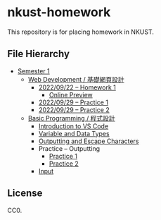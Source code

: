 # nkust-homework

This repository is for placing homework in NKUST.

## File Hierarchy

- [Semester 1](./s1)
  - [Web Development / 基礎網頁設計](./s1/web-development/)
    - [2022/09/22 – Homework 1](./s1/web-development/hw-1/index.html)
      - [Online Preview](https://nkust-hw.pan93.com/s1/web-development/hw-1/index.html)
    - [2022/09/29 – Practice 1](./s1/web-development/practice-1)
    - [2022/09/29 – Practice 2](./s1/web-development/practice-2)
  - [Basic Programming / 程式設計](./s1/basic-programming/)
    - [Introduction to VS Code](./s1/basic-programming/01-vsc-intro/main.py)
    - [Variable and Data Types](./s1/basic-programming/02-var-and-type/main.py)
    - [Outputting and Escape Characters](./s1/basic-programming/03-output/main.py)
    - Practice – Outputting
      - [Practice 1](./s1/basic-programming/04-output-practice/main.py)
      - [Practice 2](./s1/basic-programming/04-output-practice/main-2.py)
    - [Input](./s1/basic-programming/05-input/main.py)

## License

CC0.
